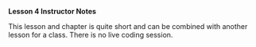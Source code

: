 ﻿**Lesson 4 Instructor Notes**

This lesson and chapter is quite short and can be combined with another lesson for a class. There is no live coding session.
